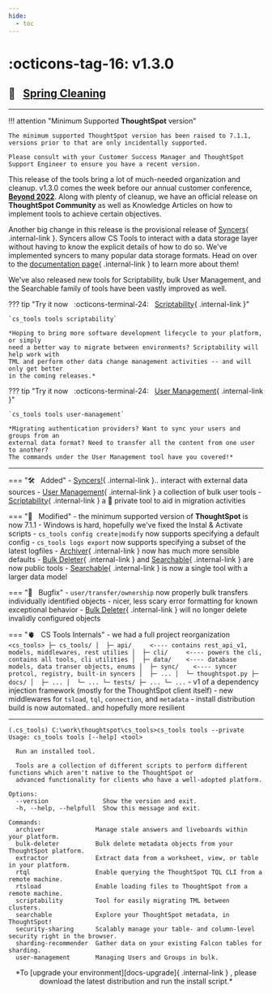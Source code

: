 ```yaml
---
hide:
  - toc
---
```


# :octicons-tag-16: v1.3.0
## :broom: &nbsp; [Spring Cleaning][gh-release]

---

!!! attention "Minimum Supported __ThoughtSpot__ version"
    
    The minimum supported ThoughtSpot version has been raised to 7.1.1,
    versions prior to that are only incidentally supported.

    Please consult with your Customer Success Manager and ThoughtSpot
    Support Engineer to ensure you have a recent version.

This release of the tools bring a lot of much-needed organization and cleanup. v1.3.0
comes the week before our annual customer conference, [__Beyond 2022__][beyond22]. Along
with plenty of cleanup, we have an official release on __ThoughtSpot Community__ as well
as Knowledge Articles on how to implement tools to achieve certain objectives.

Another big change in this release is the provisional release of
[Syncers][docs-syncer-what]{ .internal-link }. Syncers allow CS Tools to interact with a
data storage layer without having to know the explicit details of how to do so. We've
implemented syncers to many popular data storage formats. Head on over to the
[documentation page][docs-syncer-what]{ .internal-link } to learn more about them!

We've also released new tools for Scriptability, bulk User Management, and the
Searchable family of tools have been vastly improved as well.

??? tip "Try it now &nbsp; :octicons-terminal-24: &nbsp; [Scriptability][docs-scriptability]{ .internal-link }"
    
    `cs_tools tools scriptability`

    *Hoping to bring more software development lifecycle to your platform, or simply
    need a better way to migrate between environments? Scriptability will help work with
    TML and perform other data change management activities -- and will only get better
    in the coming releases.*


??? tip "Try it now &nbsp; :octicons-terminal-24: &nbsp; [User Management][docs-user-tools]{ .internal-link }"
    
    `cs_tools tools user-management`

    *Migrating authentication providers? Want to sync your users and groups from an
    external data format? Need to transfer all the content from one user to another?
    The commands under the User Management tool have you covered!*


---

=== ":hammer_and_wrench: &nbsp; Added"
    - [Syncers!][docs-syncer-what]{ .internal-link }.. interact with external data sources
    - [User Management][docs-user-tools]{ .internal-link } a collection of bulk user tools
    - [Scriptability][docs-scriptability]{ .internal-link } a 🔐 private tool to aid in migration activities

=== ":wrench: &nbsp; Modified"
    - the minimum supported version of __ThoughtSpot__ is now 7.1.1
    - Windows is hard, hopefully we've fixed the Instal & Activate scripts
    - `cs_tools config create|modify` now supports specifying a default config
    - `cs_tools logs export` now supports specifying a subset of the latest logfiles
    - [Archiver][docs-archiver]{ .internal-link } now has much more sensible defaults
    - [Bulk Deleter][docs-bulk_del]{ .internal-link } and [Searchable][docs-searchable]{ .internal-link } are now public tools
    - [Searchable][docs-searchable]{ .internal-link } is now a single tool with a larger data model

=== ":bug: &nbsp; Bugfix"
    - `user/transfer/ownership` now properly bulk transfers individually identified objects
    - nicer, less scary error formatting for known exceptional behavior
    - [Bulk Deleter][docs-bulk_del]{ .internal-link } will no longer delete invalidly configured objects

=== ":anatomical_heart: &nbsp; CS Tools Internals"
    - we had a full project reorganization
      ```
      <cs_tools>
      ├─ cs_tools/
      │  ├─ api/     <---- contains rest_api_v1, models, middlewares, rest utilies
      │  ├─ cli/     <---- powers the cli, contains all tools, cli utilities
      │  ├─ data/    <---- database models, data transer objects, enums
      │  ├─ sync/    <---- syncer protcol, registry, built-in syncers
      │  ├─ ...
      │  └─ thoughtspot.py
      ├─ docs/
      │  ├─ ...
      │  └─ ...
      └─ tests/
         ├─ ...
         └─ ...
      ```
    - v1 of a dependency injection framework (mostly for the ThoughtSpot client itself)
    - new middlewares for `tsload`, `tql`, `connection`, and `metadata`
    - install distribution build is now automated.. and hopefully more resilient

---

```console
(.cs_tools) C:\work\thoughtspot\cs_tools>cs_tools tools --private
Usage: cs_tools tools [--help] <tool>

  Run an installed tool.

  Tools are a collection of different scripts to perform different functions which aren't native to the ThoughtSpot or
  advanced functionality for clients who have a well-adopted platform.

Options:
  --version               Show the version and exit.
  -h, --help, --helpfull  Show this message and exit.

Commands:
  archiver              Manage stale answers and liveboards within your platform.
  bulk-deleter          Bulk delete metadata objects from your ThoughtSpot platform.
  extractor             Extract data from a worksheet, view, or table in your platform.
  rtql                  Enable querying the ThoughtSpot TQL CLI from a remote machine.
  rtsload               Enable loading files to ThoughtSpot from a remote machine.
  scriptability         Tool for easily migrating TML between clusters.
  searchable            Explore your ThoughtSpot metadata, in ThoughtSpot!
  security-sharing      Scalably manage your table- and column-level security right in the browser.
  sharding-recommender  Gather data on your existing Falcon tables for sharding.
  user-management       Managing Users and Groups in bulk.
```

<center>*To [upgrade your environment][docs-upgrade]{ .internal-link } , please download
the latest distribution and run the install script.*</center>

[gh]: https://github.com/thoughtspot/cs_tools
[gh-release]: https://github.com/thoughtspot/cs_tools/releases/tag/v1.3.0
[docs-upgrade]: ../tutorial/install.md
[beyond22]: https://www.thoughtspot.com/beyond2022
[docs-syncer-what]: ../syncer/what-is.md
[docs-archiver]: ../tools/archiver/README.md
[docs-searchable]: ../tools/searchable/README.md
[docs-bulk_del]: ../tools/bulk-deleter/README.md
[docs-user-tools]: ../tools/user-management/README.md
[docs-scriptability]: ../tools/scriptability/README.md
